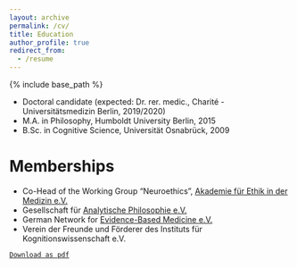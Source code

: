 ```yaml
---
layout: archive
permalink: /cv/
title: Education
author_profile: true
redirect_from:
  - /resume
---
```


{% include base_path %}

* Doctoral candidate (expected: Dr. rer. medic., Charité - Universitätsmedizin Berlin, 2019/2020)
* M.A. in Philosophy, Humboldt University Berlin, 2015
* B.Sc. in Cognitive Science, Universität Osnabrück, 2009

Memberships
======
* Co-Head of the Working Group “Neuroethics”, [Akademie für Ethik in der Medizin e.V.](https://www.aem-online.de/index.php?id=80)
* Gesellschaft für [Analytische Philosophie e.V.](https://www.gap-im-netz.de/en/)
* German Network for [Evidence-Based Medicine e.V.](https://www.ebm-netzwerk.de/de/)
* Verein der Freunde und Förderer des Instituts für Kognitionswissenschaft e.V.


[`Download as pdf`](https://github.com/RemNil/remnil.github.io/blob/master/files/CV_Bittlinger.pdf)
